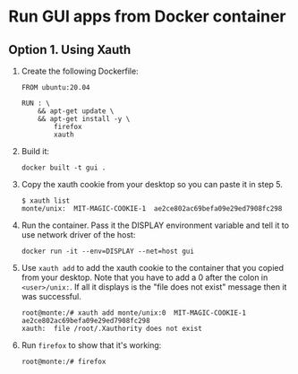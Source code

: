 # Run GUI apps from Docker container

## Option 1. Using Xauth

1. Create the following Dockerfile:
    ```
    FROM ubuntu:20.04

    RUN : \
        && apt-get update \
        && apt-get install -y \
            firefox
            xauth
    ```
2. Build it:
    ```
    docker built -t gui .
    ```
3. Copy the xauth cookie from your desktop so you can paste it in step 5.
    ```
    $ xauth list
    monte/unix:  MIT-MAGIC-COOKIE-1  ae2ce802ac69befa09e29ed7908fc298
    ```
4. Run the container. Pass it the DISPLAY environment variable and tell it to use network driver of the host:
    ```
    docker run -it --env=DISPLAY --net=host gui
    ```
5. Use `xauth add` to add the xauth cookie to the container that you copied from your desktop. Note that you have to add a 0 after the colon in `<user>/unix:`. If all it displays is the "file does not exist" message then it was successful.
    ```
    root@monte:/# xauth add monte/unix:0  MIT-MAGIC-COOKIE-1  ae2ce802ac69befa09e29ed7908fc298
    xauth:  file /root/.Xauthority does not exist
    ```
6. Run `firefox` to show that it's working:
    ```
    root@monte:/# firefox
    ```

